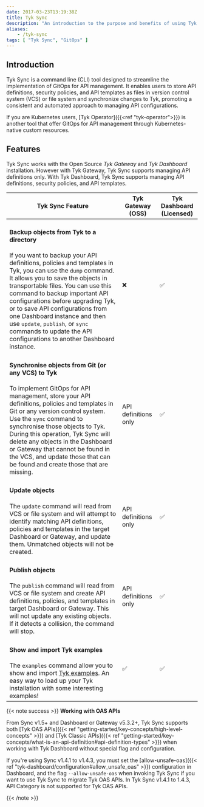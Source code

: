 ```yaml
---
date: 2017-03-23T13:19:38Z
title: Tyk Sync
description: "An introduction to the purpose and benefits of using Tyk Sync for GitOps in API management. Learn about Tyk Sync's main features, including synchronization of API definitions and policies, support for version control system (VCS) and file system, and backup of objects from Tyk."
aliases:
    - /tyk-sync
tags: [ "Tyk Sync", "GitOps" ]
---
```


## Introduction
Tyk Sync is a command line (CLI) tool designed to streamline the implementation of GitOps for API management. It enables users to store API definitions, security policies, and API templates as files in version control system (VCS) or file system and synchronize changes to Tyk, promoting a consistent and automated approach to managing API configurations.

If you are Kubernetes users, [Tyk Operator]({{<ref "tyk-operator">}}) is another tool that offer GitOps for API management through Kubernetes-native custom resources.

## Features
Tyk Sync works with the Open Source *Tyk Gateway* and *Tyk Dashboard* installation. However with Tyk Gateway, Tyk Sync supports managing API definitions only. With Tyk Dashboard, Tyk Sync supports managing API definitions, security policies, and API templates.

| Tyk Sync Feature                                                           | Tyk Gateway (OSS) | Tyk Dashboard (Licensed) |
| ---------------------------------------------------------------------------|-------------------|--------------------------|
| <h4>Backup objects from Tyk to a directory</h4>If you want to backup your API definitions, policies and templates in Tyk, you can use the `dump` command. It allows you to save the objects in transportable files. You can use this command to backup important API configurations before upgrading Tyk, or to save API configurations from one Dashboard instance and then use `update`, `publish`, or `sync` commands to update the API configurations to another Dashboard instance. | ❌ | ✅ |
| <h4>Synchronise objects from Git (or any VCS) to Tyk</h4>To implement GitOps for API management, store your API definitions, policies and templates in Git or any version control system. Use the `sync` command to synchronise those objects to Tyk. During this operation, Tyk Sync will delete any objects in the Dashboard or Gateway that cannot be found in the VCS, and update those that can be found and create those that are missing.| API definitions only | ✅ |
| <h4>Update objects</h4>The `update` command will read from VCS or file system and will attempt to identify matching API definitions, policies and templates in the target Dashboard or Gateway, and update them. Unmatched objects will not be created.| API definitions only | ✅ |
| <h4>Publish objects</h4>The `publish` command will read from VCS or file system and create API definitions, policies, and templates in target Dashboard or Gateway. This will not update any existing objects. If it detects a collision, the command will stop.| API definitions only | ✅ |
| <h4>Show and import Tyk examples</h4>The `examples` command allow you to show and import [Tyk examples](https://github.com/TykTechnologies/tyk-examples). An easy way to load up your Tyk installation with some interesting examples!| ✅ | ✅ |

{{< note success >}}
**Working with OAS APIs**

From Sync v1.5+ and Dashboard or Gateway v5.3.2+, Tyk Sync supports both [Tyk OAS APIs]({{< ref "getting-started/key-concepts/high-level-concepts" >}}) and [Tyk Classic APIs]({{< ref "getting-started/key-concepts/what-is-an-api-definition#api-definition-types" >}}) when working with Tyk Dashboard without special flag and configuration.
<br>

If you're using Sync v1.4.1 to v1.4.3, you must set the [allow-unsafe-oas]({{< ref "tyk-dashboard/configuration#allow_unsafe_oas" >}}) configuration in Dashboard, and the flag `--allow-unsafe-oas` when invoking Tyk Sync if you want to use Tyk Sync to migrate Tyk OAS APIs. In Tyk Sync v1.4.1 to 1.4.3, API Category is not supported for Tyk OAS APIs.

{{< /note >}}
